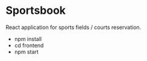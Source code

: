 # Sportsbook
React application for sports fields / courts reservation.

- npm install
- cd frontend
- npm start
